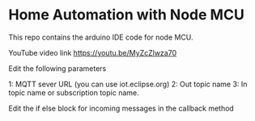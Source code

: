 # Home Automation with Node MCU

This repo contains the arduino IDE code for node MCU. 

YouTube video link
https://youtu.be/MyZcZlwza70

Edit the following parameters

1: MQTT sever URL (you can use iot.eclipse.org)
2: Out topic name
3: In topic name or subscription topic name.

Edit the if else block for incoming messages in the callback method
